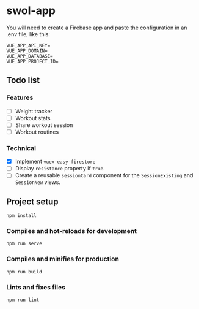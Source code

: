 # swol-app
You will need to create a Firebase app and paste the configuration in an .env file, like this:
```
VUE_APP_API_KEY=
VUE_APP_DOMAIN=
VUE_APP_DATABASE=
VUE_APP_PROJECT_ID=
```
## Todo list
### Features
- [ ] Weight tracker
- [ ] Workout stats
- [ ] Share workout session
- [ ] Workout routines

### Technical
- [x] Implement `vuex-easy-firestore`
- [ ] Display `resistance` property if `true`.
- [ ] Create a reusable `sessionCard` component for the `SessionExisting` and `SessionNew` views.

## Project setup
```
npm install
```

### Compiles and hot-reloads for development
```
npm run serve
```

### Compiles and minifies for production
```
npm run build
```

### Lints and fixes files
```
npm run lint
```
